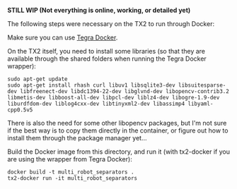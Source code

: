 **STILL WIP (Not everything is online, working, or detailed yet)**

The following steps were necessary on the TX2 to run through Docker:

Make sure you can use [Tegra Docker](https://github.com/Technica-Corporation/Tegra-Docker/).

On the TX2 itself, you need to install some libraries (so that they are available through the shared folders when running the Tegra Docker wrapper):
```
sudo apt-get update
sudo apt-get install rhash curl libuv1 libsqlite3-dev libsuitesparse-dev libfreenect-dev libdc1394-22-dev libglvnd-dev libopencv-contrib3.2 libmetis-dev libboost-all-dev libpcl-dev liblz4-dev libogre-1.9-dev liburdfdom-dev liblog4cxx-dev libtinyxml2-dev libassimp4 libyaml-cpp0.5v5
```

There is also the need for some other libopencv packages, but I'm not sure if the best way is to copy them directly in the container, or figure out how to install them through the package manager yet...

Build the Docker image from this directory, and run it (with tx2-docker if you are using the wrapper from Tegra Docker):
```
docker build -t multi_robot_separators .
tx2-docker run -it multi_robot_separators
```

